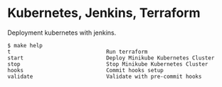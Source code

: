 # Kubernetes, Jenkins, Terraform

Deployment kubernetes with jenkins.


<!-- START makefile-doc -->
```
$ make help 
t                              Run terraform
start                          Deploy Minikube Kubernetes Cluster
stop                           Stop Minikube Kubernetes Cluster
hooks                          Commit hooks setup
validate                       Validate with pre-commit hooks 
```
<!-- END makefile-doc -->